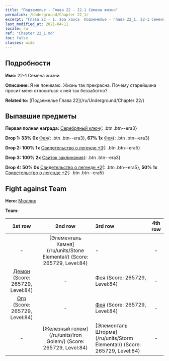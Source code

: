 ```yaml
---
title: "Подземелье - Глава 22 - 22-1 Семена жизни"
permalink: /Underground/Chapter 22_1/
excerpt: "Глава 22 - 1. Эра хаоса  Подземелье - Глава 22_1. 22-1 Семена жизни"
last_modified_at: 2021-04-11
locale: ru
ref: "Chapter 22_1.md"
toc: false
classes: wide
---
```


## Подробности

 **Имя:** 22-1 Семена жизни

 **Описание:** Я не понимаю. Жизнь так прекрасна. Почему старейшина просит меня относиться к ней так беззаботно?

 **Related to:** [Подземелье Глава 22](/ru/Underground/Chapter 22/)

## Выпавшие предметы

 **Первая полная награда:** [Серебряный ключ](/ru/Items/con_693/){: .btn .btn--era3}

 **Drop 1:** **33% 0x** [Фея](/ru/Items/unt_262/){: .btn .btn--era3}, **67% 1x** [Фея](/ru/Items/unt_262/){: .btn .btn--era3}

 **Drop 2:** **100% 1x** [Свидетельство о легенде +3](/ru/Items/mat_88/){: .btn .btn--era5}

 **Drop 3:** **100% 2x** [Свиток заклинания](/ru/Items/con_694/){: .btn .btn--era3}

 **Drop 4:** **50% 0x** [Свидетельство о легенде +2](/ru/Items/mat_81/){: .btn .btn--era5}, **50% 1x** [Свидетельство о легенде +2](/ru/Items/mat_81/){: .btn .btn--era5}


## Fight against Team
 **Hero:** [Мюллих](/ru/heroes/Mullich/)

 **Team:**


  | 1st row | 2nd row | 3rd row | 4th row |
  |:----:|:----:|:----|:----:|
  | - | [Элементаль Камня](/ru/units/Stone Elemental/) (Score: 265729, Level:84)  | - | - |
  | [Демон](/ru/units/Demon/) (Score: 265729, Level:84)  | - | [Фея](/ru/units/Sprite/) (Score: 265729, Level:84)  | - |
  | [Огр](/ru/units/Ogre/) (Score: 265729, Level:84)  | - | [Фея](/ru/units/Sprite/) (Score: 265729, Level:84)  | - |
  | - | [Железный голем](/ru/units/Iron Golem/) (Score: 265729, Level:84)  | [Элементаль Шторма](/ru/units/Storm Elemental/) (Score: 265729, Level:84)  | - |


